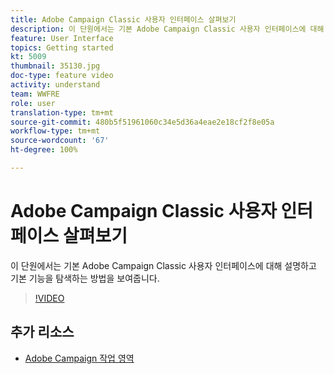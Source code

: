 ```yaml
---
title: Adobe Campaign Classic 사용자 인터페이스 살펴보기
description: 이 단원에서는 기본 Adobe Campaign Classic 사용자 인터페이스에 대해 설명하고 기본 기능을 탐색하는 방법을 보여줍니다.
feature: User Interface
topics: Getting started
kt: 5009
thumbnail: 35130.jpg
doc-type: feature video
activity: understand
team: WWFRE
role: user
translation-type: tm+mt
source-git-commit: 480b5f51961060c34e5d36a4eae2e18cf2f8e05a
workflow-type: tm+mt
source-wordcount: '67'
ht-degree: 100%

---
```



# Adobe Campaign Classic 사용자 인터페이스 살펴보기

이 단원에서는 기본 Adobe Campaign Classic 사용자 인터페이스에 대해 설명하고 기본 기능을 탐색하는 방법을 보여줍니다.

>[!VIDEO](https://video.tv.adobe.com/v/35130?quality=12)

## 추가 리소스

* [Adobe Campaign 작업 영역](https://docs.adobe.com/content/help/ko-KR/campaign-classic/using/getting-started/starting-with-adobe-campaign/adobe-campaign-workspace.html)
